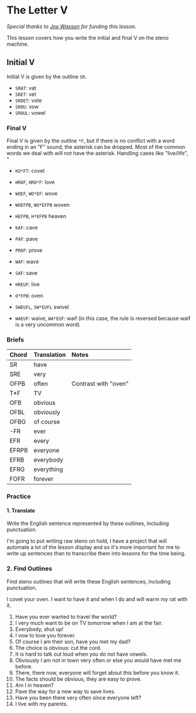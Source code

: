 # The Letter V

_Special thanks to _[_Joe Wasson_](http://talljoe.com/)_ for funding this lesson._

This lesson covers how you write the initial and final V on the steno machine.

## Initial V

Initial V is given by the outline `SR`.

* `SRAT`: vat
* `SRET`: vet
* `SROET`: vote
* `SROU`: vow
* `SROUL`: vowel

### Final V

Final V is given by the outline `*F`, but if there is no conflict with a word ending in an "F" sound, the asterisk can be dropped. Most of the common words we deal with will not have the asterisk. Handling cases like "live/life", "

* `KO*FT`: covet

* `HROF`, `HRO*F`: love

* `WOEF`, `WO*EF`: wove

* `WOEFPB`, `WO*EFPB` woven

* `HEFPB`, `H*EFPB` heaven

* `KAF`: cave
* `PAF`: pave
* `PROF`: prove
* `WAF`: wave
* `SAF`: save
* `HREUF`: live
* `O*FPB`: oven
* `SWEUFL`, `SW*EUFL` swivel

* `WAEUF`: waive, `WA*EUF`: waif \(in this case, the rule is reversed because waif is a very uncommon word\)

### Briefs

| Chord | Translation | Notes |
| :--- | :--- | :--- |
| SR | have |  |
| SRE | very |  |
| OFPB | often | Contrast with "oven" |
| T\*F | TV |  |
| OFB | obvious |  |
| OFBL | obviously |  |
| OFBG | of course |  |
| -FR | ever |  |
| EFR | every |  |
| EFRPB | everyone |  |
| EFRB | everybody |  |
| EFRG | everything |  |
| FOFR | forever |  |

### Practice

#### 1. Translate

Write the English sentence represented by these outlines, including punctuation.

I'm going to put writing raw steno on hold, I have a project that will automate a lot of the lesson display and so it's more important for me to write up sentences than to transcribe them into lessons for the time being.

### 2. Find Outlines

Find steno outlines that will write these English sentences, including punctuation.

I covet your oven. I want to have it and when I do and will warm my rat with it.

1. Have you ever wanted to travel the world?
2. I very much want to be on TV tomorrow when I am at the fair.
3. Everybody, shut up!
4. I vow to love you forever.
5. Of course I am their son, have you met my dad?
6. The choice is obvious: cut the cord.
7. It is hard to talk out loud when you do not have vowels.
8. Obviously I am not in town very often or else you would have met me before.
9. There, there now, everyone will forget about this before you know it.
10. The facts should be obvious, they are easy to prove.
11. Am I in heaven?
12. Pave the way for a new way to save lives.
13. Have you been there very often since everyone left?
14. I live with my parents.



